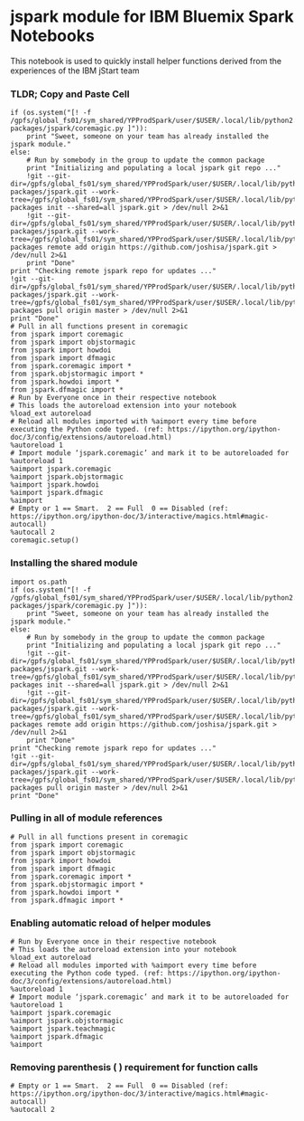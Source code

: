 
# jspark module for IBM Bluemix Spark Notebooks

This notebook is used to quickly install helper functions derived from the experiences of the IBM jStart team
### TLDR; Copy and Paste Cell


    if (os.system("[! -f /gpfs/global_fs01/sym_shared/YPProdSpark/user/$USER/.local/lib/python2.7/site-packages/jspark/coremagic.py ]")):
        print "Sweet, someone on your team has already installed the jspark module."
    else:
        # Run by somebody in the group to update the common package
        print "Initializing and populating a local jspark git repo ..."
        !git --git-dir=/gpfs/global_fs01/sym_shared/YPProdSpark/user/$USER/.local/lib/python2.7/site-packages/jspark.git --work-tree=/gpfs/global_fs01/sym_shared/YPProdSpark/user/$USER/.local/lib/python2.7/site-packages init --shared=all jspark.git > /dev/null 2>&1
        !git --git-dir=/gpfs/global_fs01/sym_shared/YPProdSpark/user/$USER/.local/lib/python2.7/site-packages/jspark.git --work-tree=/gpfs/global_fs01/sym_shared/YPProdSpark/user/$USER/.local/lib/python2.7/site-packages remote add origin https://github.com/joshisa/jspark.git > /dev/null 2>&1
        print "Done"
    print "Checking remote jspark repo for updates ..."
    !git --git-dir=/gpfs/global_fs01/sym_shared/YPProdSpark/user/$USER/.local/lib/python2.7/site-packages/jspark.git --work-tree=/gpfs/global_fs01/sym_shared/YPProdSpark/user/$USER/.local/lib/python2.7/site-packages pull origin master > /dev/null 2>&1
    print "Done"
    # Pull in all functions present in coremagic
    from jspark import coremagic
    from jspark import objstormagic
    from jspark import howdoi
    from jspark import dfmagic
    from jspark.coremagic import *
    from jspark.objstormagic import *
    from jspark.howdoi import *
    from jspark.dfmagic import *
    # Run by Everyone once in their respective notebook
    # This loads the autoreload extension into your notebook
    %load_ext autoreload
    # Reload all modules imported with %aimport every time before executing the Python code typed. (ref: https://ipython.org/ipython-doc/3/config/extensions/autoreload.html)
    %autoreload 1
    # Import module ‘jspark.coremagic’ and mark it to be autoreloaded for %autoreload 1
    %aimport jspark.coremagic
    %aimport jspark.objstormagic
    %aimport jspark.howdoi
    %aimport jspark.dfmagic
    %aimport
    # Empty or 1 == Smart.  2 == Full  0 == Disabled (ref: https://ipython.org/ipython-doc/3/interactive/magics.html#magic-autocall)
    %autocall 2
    coremagic.setup()

### Installing the shared module


    import os.path
    if (os.system("[! -f /gpfs/global_fs01/sym_shared/YPProdSpark/user/$USER/.local/lib/python2.7/site-packages/jspark/coremagic.py ]")):
        print "Sweet, someone on your team has already installed the jspark module."
    else:
        # Run by somebody in the group to update the common package
        print "Initializing and populating a local jspark git repo ..."
        !git --git-dir=/gpfs/global_fs01/sym_shared/YPProdSpark/user/$USER/.local/lib/python2.7/site-packages/jspark.git --work-tree=/gpfs/global_fs01/sym_shared/YPProdSpark/user/$USER/.local/lib/python2.7/site-packages init --shared=all jspark.git > /dev/null 2>&1
        !git --git-dir=/gpfs/global_fs01/sym_shared/YPProdSpark/user/$USER/.local/lib/python2.7/site-packages/jspark.git --work-tree=/gpfs/global_fs01/sym_shared/YPProdSpark/user/$USER/.local/lib/python2.7/site-packages remote add origin https://github.com/joshisa/jspark.git > /dev/null 2>&1
        print "Done"
    print "Checking remote jspark repo for updates ..."
    !git --git-dir=/gpfs/global_fs01/sym_shared/YPProdSpark/user/$USER/.local/lib/python2.7/site-packages/jspark.git --work-tree=/gpfs/global_fs01/sym_shared/YPProdSpark/user/$USER/.local/lib/python2.7/site-packages pull origin master > /dev/null 2>&1
    print "Done"

### Pulling in all of module references


    # Pull in all functions present in coremagic
    from jspark import coremagic
    from jspark import objstormagic
    from jspark import howdoi
    from jspark import dfmagic
    from jspark.coremagic import *
    from jspark.objstormagic import *
    from jspark.howdoi import *
    from jspark.dfmagic import *

### Enabling automatic reload of helper modules


    # Run by Everyone once in their respective notebook
    # This loads the autoreload extension into your notebook
    %load_ext autoreload
    # Reload all modules imported with %aimport every time before executing the Python code typed. (ref: https://ipython.org/ipython-doc/3/config/extensions/autoreload.html)
    %autoreload 1
    # Import module ‘jspark.coremagic’ and mark it to be autoreloaded for %autoreload 1
    %aimport jspark.coremagic
    %aimport jspark.objstormagic
    %aimport jspark.teachmagic
    %aimport jspark.dfmagic
    %aimport

### Removing parenthesis ( ) requirement for function calls


    # Empty or 1 == Smart.  2 == Full  0 == Disabled (ref: https://ipython.org/ipython-doc/3/interactive/magics.html#magic-autocall)
    %autocall 2

